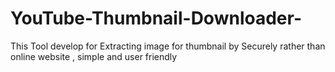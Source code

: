 # YouTube-Thumbnail-Downloader-
This Tool develop for Extracting image for thumbnail by Securely rather than online website , simple and user friendly
